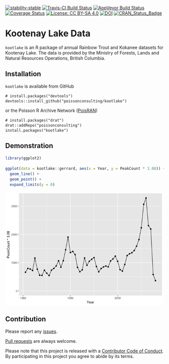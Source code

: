 
<!-- README.md is generated from README.Rmd. Please edit that file -->

[![stability-stable](https://img.shields.io/badge/stability-stable-green.svg)](https://github.com/joethorley/stability-badges#stable)
[![Travis-CI Build
Status](https://travis-ci.org/poissonconsulting/kootlake.svg?branch=master)](https://travis-ci.org/poissonconsulting/kootlake)
[![AppVeyor Build
Status](https://ci.appveyor.com/api/projects/status/github/poissonconsulting/kootlake?branch=master&svg=true)](https://ci.appveyor.com/project/poissonconsulting/kootlake)
[![Coverage
Status](https://img.shields.io/codecov/c/github/poissonconsulting/kootlake/master.svg)](https://codecov.io/github/poissonconsulting/kootlake?branch=master)
[![License: CC
BY-SA 4.0](https://img.shields.io/badge/License-CC%20BY--SA%204.0-lightgrey.svg)](https://creativecommons.org/licenses/by-sa/4.0/)
[![DOI](https://zenodo.org/badge/42887130.svg)](https://zenodo.org/badge/latestdoi/42887130)
[![CRAN\_Status\_Badge](http://www.r-pkg.org/badges/version/kootlake)](https://cran.r-project.org/package=kootlake)

# Kootenay Lake Data

`kootlake` is an R package of annual Rainbow Trout and Kokanee datasets
for Kootenay Lake. The data is provided by the Ministry of Forests,
Lands and Natural Resources Operations, British Columbia.

## Installation

`kootlake` is available from GitHub

    # install.packages("devtools")
    devtools::install_github("poissonconsulting/kootlake")

or the Poisson R Archive Network
([PoisRAN](https://github.com/poissonconsulting/drat))

    # install.packages("drat")
    drat::addRepo("poissonconsulting")
    install.packages("kootlake")

## Demonstration

``` r
library(ggplot2)

ggplot(data = kootlake::gerrard, aes(x = Year, y = PeakCount * 3.08)) + 
  geom_line() + 
  geom_point() + 
  expand_limits(y = 0)
```

![](tools/README-unnamed-chunk-2-1.png)<!-- -->

## Contribution

Please report any
[issues](https://github.com/poissonconsulting/kootlake/issues).

[Pull requests](https://github.com/poissonconsulting/kootlake/pulls) are
always welcome.

Please note that this project is released with a [Contributor Code of
Conduct](CONDUCT.md). By participating in this project you agree to
abide by its terms.
